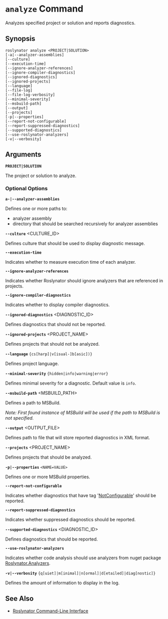 
# `analyze` Command

Analyzes specified project or solution and reports diagnostics.

## Synopsis

```
roslynator analyze <PROJECT|SOLUTION>
[-a|--analyzer-assemblies]
[--culture]
[--execution-time]
[--ignore-analyzer-references]
[--ignore-compiler-diagnostics]
[--ignored-diagnostics]
[--ignored-projects]
[--language]
[--file-log]
[--file-log-verbosity]
[--minimal-severity]
[--msbuild-path]
[--output]
[--projects]
[-p|--properties]
[--report-not-configurable]
[--report-suppressed-diagnostics]
[--supported-diagnostics]
[--use-roslynator-analyzers]
[-v|--verbosity]
```

## Arguments

**`PROJECT|SOLUTION`**

The project or solution to analyze.

### Optional Options

**`a-|--analyzer-assemblies`** <PATH>

Defines one or more paths to:

* analyzer assembly
* directory that should be searched recursively for analyzer assemblies

**`--culture`** <CULTURE_ID>

Defines culture that should be used to display diagnostic message.

**`--execution-time`**

Indicates whether to measure execution time of each analyzer.

**`--ignore-analyzer-references`**

Indicates whether Roslynator should ignore analyzers that are referenced in projects.

**`--ignore-compiler-diagnostics`**

Indicates whether to display compiler diagnostics.

**`--ignored-diagnostics`** <DIAGNOSTIC_ID>

Defines diagnostics that should not be reported.

**`--ignored-projects`** <PROJECT_NAME>

Defines projects that should not be analyzed.

**`--language`** `{cs[harp]|v[isual-]b[asic])}`

Defines project language.

**`--minimal-severity`** `{hidden|info|warning|error}`

Defines minimal severity for a diagnostic. Default value is `info`.

**`--msbuild-path`** <MSBUILD_PATH>

Defines a path to MSBuild.

*Note: First found instance of MSBuild will be used if the path to MSBuild is not specified.*

**`--output`** <OUTPUT_FILE>

Defines path to file that will store reported diagnostics in XML format.

**`--projects`** <PROJECT_NAME>

Defines projects that should be analyzed.

**`-p|--properties`** `<NAME=VALUE>`

Defines one or more MSBuild properties.

**`--report-not-configurable`**

Indicates whether diagnostics that have tag '[NotConfigurable](https://docs.microsoft.com/en-us/dotnet/api/microsoft.codeanalysis.wellknowndiagnostictags.notconfigurable?view=roslyn-dotnet)' should be reported.

**`--report-suppressed-diagnostics`**

Indicates whether suppressed diagnostics should be reported.

**`--supported-diagnostics`** <DIAGNOSTIC_ID>

Defines diagnostics that should be reported.

**`--use-roslynator-analyzers`**

Indicates whether code analysis should use analyzers from nuget package [Roslynator.Analyzers](https://nuget.org/packages/Roslynator.Analyzers).

**`-v|--verbosity`** `{q[uiet]|m[inimal]|n[ormal]|d[etailed]|diag[nostic]}`

Defines the amount of information to display in the log.

## See Also

* [Roslynator Command-Line Interface](README.md)
